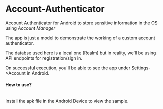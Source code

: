 # Account-Authenticator
Account Authenticator for Android to store sensitive information in the OS using _Account_ _Manager_

The app is just a model to demonstrate the working of a custom account authenticator. 

The databse used here is a local one (Realm) but in reality, we'll be using API endpoints for registration/sign in.

On successful execution, you'll be able to see the app under Settings->Account in Android.

#### How to use?
<br/>
Install the apk file in the Android Device to view the sample.
